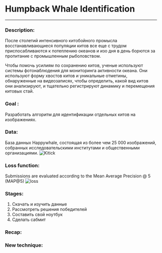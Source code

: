 # Humpback Whale Identification

-----
### Description:
После столетий интенсивного китобойного промысла восстанавливающиеся популяции китов все еще
с трудом приспосабливаются к потеплению океанов и изо дня в день борются
за пропитание с промышленным рыболовством.

Чтобы помочь усилиям по сохранению китов, ученые используют системы фотонаблюдения
для мониторинга активности океана. Они используют форму хвостов китов
и уникальные отметины, обнаруженные на видеозаписях, чтобы определить,
какой вид китов они анализируют, и тщательно регистрируют динамику
и перемещения китовых стай.
### Goal :
Разработать алгоритм для идентификации отдельных китов на изображениях.
### Data:
База данных Happywhale, состоящая из более чем 25 000 изображений, собранных исследовательскими
институтами и общественными организациями.
![Kitick](Images/00029d126.jpg)
### Loss function:
Submissions are evaluated according to the Mean Average Precision @ 5 (MAP@5)
![loss](Images/00029d126.jpg)
### Stages:
1) Скачать и изучить данные
2) Рассмотреть решения победителей
3) Составить свой ноутбук
4) Сделать сабмит
### Recap:

### New technique:

 
